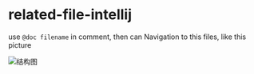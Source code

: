 # related-file-intellij

use `@doc filename` in comment, then can Navigation to this files, like this picture

![结构图](https://github.com/mrdear/related-file-intellij/raw/master/doc/example.gif)


